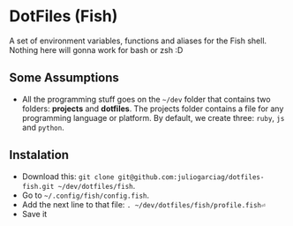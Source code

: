 # DotFiles (Fish)

A set of environment variables, functions and aliases for the Fish shell. Nothing here will gonna work for bash or zsh :D

## Some Assumptions
- All the programming stuff goes on the `~/dev` folder that contains two folders: **projects** and **dotfiles**.
The projects folder contains a file for any programming language or platform. By default, we create three: `ruby`,
 `js` and `python`.

## Instalation

- Download this: `git clone git@github.com:juliogarciag/dotfiles-fish.git ~/dev/dotfiles/fish`.
- Go to `~/.config/fish/config.fish`.
- Add the next line to that file: `. ~/dev/dotfiles/fish/profile.fish⏎`
- Save it

